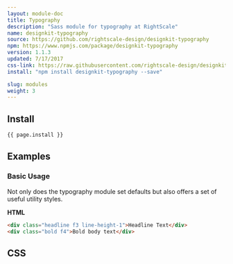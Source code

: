 ```yaml
---
layout: module-doc
title: Typography
description: "Sass module for typography at RightScale"
name: designkit-typography
source: https://github.com/rightscale-design/designkit-typography
npm: https://www.npmjs.com/package/designkit-typography
version: 1.1.3
updated: 7/17/2017
css-link: https://raw.githubusercontent.com/rightscale-design/designkit-typography/master/dist/designkit-typography.css
install: "npm install designkit-typography --save"

slug: modules
weight: 3
---
```


## Install

```bash
{{ page.install }}
```

## Examples

### Basic Usage

Not only does the typography module set defaults but also offers a set of useful utility styles.

**HTML**

```html
<div class="headline f3 line-height-1">Headline Text</div>
<div class="bold f4">Bold body text</div>
```

## CSS

<div class="snippet">
  <pre id="css_contents" class="highlighter-rouge snippet-css"><code class="css"></code></pre>
</div>
